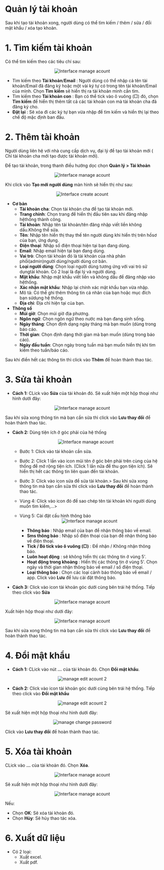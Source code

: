 # Quản lý tài khoản
Sau khi tạo tài khoản xong, người dùng có thể tìm kiếm / thêm / sửa / đổi mật khẩu / xóa tạo khoản.
# 1. Tìm kiếm tài khoản
Có thể tìm kiếm theo các tiêu chí sau:

<span style="display:block;text-align:center">![Interface manage acount](/docs/assets/images/web-interface/web-interface-users/search-account.png)

- Tìm kiếm theo **Tài khoản**/**Email** : Người dùng có thể nhập cả tên tài khoản/Email đã đăng ký  hoặc một vài ký tự có trong tên tài khoản/Email của mình. Chọn **Tìm kiếm** sẽ hiển thị ra tài khoản mình cần tìm.
- Tìm kiếm theo **Tài khoản con** : Bạn có thể tick vào ô vuông (□) đó, chọn **Tìm kiếm** để hiển thị thêm tất cả các tài khoản con mà tài khoản cha đã đăng ký cho.
- **Đặt lại** : Sẽ xóa đi các ký tự bạn vừa nhập để tìm kiếm và hiển thị lại theo chế độ mặc định ban đầu.

# 2. Thêm tài khoản
Người dùng liên hệ với nhà cung cấp dịch vụ, đại lý để tạo tài khoản mới ( Chỉ tài khoản cha mới tạo được tài khoản mới).

Để tạo tài khoản, trong thanh điều hướng dọc chọn **Quản lý > Tài khoản**  

<span style="display:block;text-align:center">![Interface manage acount](/docs/assets/images/web-interface/web-interface-users/manage-account.png)

Khi click vào **Tạo mới người dùng** màn hình sẽ hiển thị như sau:

<span style="display:block;text-align:center">![Interface create acount](/docs/assets/images/web-interface/web-interface-users/create-account.png)

- **Cơ bản**
     - **Tài khoản cha**: Chọn tài khoản cha để tạo tài khoản mới.
     - **Trang chính**: Chọn trang để hiển thị đầu tiên sau khi đăng nhập hệthống thành công.
     - **Tài khoản**: Nhập tên tài khoản/tên đăng nhập viết liền không dấu.Không thể sửa.
     - **Tên**: Nhập tên hiển thị thay thế tên người dùng khi hiển thị trên hồsơ của bạn, ứng dụng.
     - **Điện thoại**: Nhập số điện thoại hiện tại bạn đang dùng.
     - **Email**: Nhập email hiện tại bạn đang dùng.
     - **Vai trò**: Chọn tài khoản đó là tài khoản của nhà phân phối(admin)người dùng/người dùng cơ bản.
     - **Loại người dùng**: Chọn loại người dùng tương ứng với vai trò sử dụngtài khoản. Có 2 loại là đại lý và người dùng.
     - **Mật khẩu**: Nhập mật khẩu viết liền và không dấu để đăng nhập vào hệthống.
     - **Xác nhận mật khẩu**: Nhập lại chính xác mật khẩu bạn vừa nhập.
     - Mô tả: Có thể ghi thêm thông tin cá nhân của bạn hoặc mục đích bạn sửdụng hệ thống.
     - **Địa chỉ**: Địa chỉ hiện tại của bạn.
 - **Thông số**
     - **Múi giờ**: Chọn múi giờ địa phương.
     - **Ngôn ngữ**: Chọn ngôn ngữ theo nước mà bạn đang sinh sống.
     - **Ngày tháng**: Chọn định dạng ngày tháng mà bạn muốn (dùng trong báo cáo.
     - **Thời gian**: Chọn định dạng thời gian mà bạn muốn (dùng trong báo cáo).
     - **Ngày đầu tuần**: Chọn ngày trong tuần mà bạn muốn hiển thị khi tìm kiếm theo tuần/báo cáo.

Sau khi điền hết các thông tin thì click vào **Thêm** để hoàn thành thao tác.
# 3. Sửa tài khoản
- **Cách 1:** 
CLick vào **Sửa** của tài khoản đó. Sẽ xuất hiện một hộp thoại như hình dưới đây:


<span style="display:block;text-align:center">![Interface manage acount](/docs/assets/images/web-interface/web-interface-users/edit-account.png)

 Sau khi sửa xong thông tin mà bạn cần sửa thì click vào **Lưu thay đổi** để hoàn thành thao tác.
- **Cách 2:** Dùng tiện ích ở góc phải của hệ thống

    <span style="display:block;text-align:center">![Interface manage acount](/docs/assets/images/web-interface/web-interface-users/edit-account-5.png)

    - Bước 1: Click vào tài khoản cần sửa. 
    - Bước 2: Click 1 lần vào icon mũi tên ở góc bên phải trên cùng của hệ thống để mở rộng tiện ích. (Click 1 lần nữa để thu gọn tiện ích). Sẽ hiển thị hết các thông tin liên quan đến tài khoản.
    - Bước 3: Click vào icon sửa để sửa tài khoản.>
Sau khi sửa xong thông tin mà bạn cần sửa thì click vào **Lưu thay đổi** để hoàn thành thao tác.
    - Vùng 4: Click vào icon đó để sao chép tên tài khoản khi người dùng muốn tìm kiếm,...>
    - Vùng 5: Cài đặt cấu hình thông báo
    <span style="display:block;text-align:center">![Interface manage acount](/docs/assets/images/web-interface/web-interface-users/notification.png)

        - **Thông báo** : Nhập email của bạn để nhận thông báo về email.
        - **Sms thông báo** : Nhập số điện thoại của bạn để nhận thông báo về điện thoại.
        - **Tick / Bỏ tick vào ô vuông (□)** : Để nhận / Không nhận thông báo.<br>
        - **Luôn hoạt động** : sẽ không hiển thị các thông tin ở vùng 5'.
        -  **Hoạt động trong khoảng** : Hiển thị các thông tin ở vùng 5'. Chọn ngày và thời gian nhận thông báo về email / số điện thoại.
        -  **Loại thông báo** : Chọn các loại cảnh báo thông báo về email / app.
    Click vào **Lưu** để lưu cài đặt thông báo.

- **Cách 3:**
Click vào icon tài khoản góc dưới cùng bên trái hệ thống. Tiếp theo click vào **Sửa**

<span style="display:block;text-align:center">![Interface manage acount](/docs/assets/images/web-interface/web-interface-users/edit-account-4.png)

Xuất hiện hộp thoại như dưới đây: 

<span style="display:block;text-align:center">![Interface manage acount](/docs/assets/images/web-interface/web-interface-users/edit-account-2.png)

Sau khi sửa xong thông tin mà bạn cần sửa thì click vào **Lưu thay đổi** để hoàn thành thao tác.

# 4. Đổi mật khẩu
- **Cách 1:** CLick vào nút ***...*** của tài khoản đó. Chọn **Đổi mật khẩu**.

<span style="display:block;text-align:center">![ manage edit acount 2](/docs/assets/images/web-interface/web-interface-users/change-password-1.png)

- **Cách 2:** Click vào icon tài khoản góc dưới cùng bên trái hệ thống. Tiếp theo click vào **Đổi mật khẩu**

<span style="display:block;text-align:center">![ manage edit acount 2](/docs/assets/images/web-interface/web-interface-users/edit-account-3.png)

Sẽ xuất hiện một hộp thoại như hình dưới đây:

<span style="display:block;text-align:center">![ manage change password](/docs/assets/images/web-interface/web-interface-users/change-password.png)

Click vào **Lưu thay đổi** để hoàn thành thao tác.

# 5. Xóa tài khoản
CLick vào **...** của tài khoản đó. Chọn **Xóa**.

<span style="display:block;text-align:center">![Interface manage acount](/docs/assets/images/web-interface/web-interface-users/delete-account.png)

Sẽ xuất hiện một hộp thoại như hình dưới đây:

<span style="display:block;text-align:center">![Interface manage acount](/docs/assets/images/web-interface/web-interface-users/delete-account-2.png)

Nếu:
- Chọn **OK**: Sẽ xóa tài khoản đó.
- Chọn **Hủy**: Sẽ hủy thao tác xóa.

# 6. Xuất dữ liệu
- Có 2 loại:
    - Xuất excel.
    - Xuất pdf.
